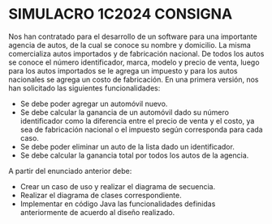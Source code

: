 # SIMULACRO 1C2024 CONSIGNA
Nos han contratado para el desarrollo de un software para una importante agencia de autos, de la cual se conoce su nombre y domicilio.  La misma comercializa autos importados y de fabricación nacional. De todos los autos se conoce el número identificador, marca, modelo y precio de venta, luego para los autos importados se le agrega un impuesto y para los autos nacionales se agrega un costo de fabricación. En una primera versión, nos han solicitado las siguientes funcionalidades: 

- Se debe poder agregar un automóvil nuevo. 
- Se debe calcular la ganancia de un automóvil dado su número identificador como la diferencia entre el precio de venta y el costo, ya sea de fabricación nacional o el impuesto según corresponda para cada caso. 
- Se debe poder eliminar un auto de la lista dado un identificador. 
- Se debe calcular la ganancia total por todos los autos de la agencia. 

A partir del enunciado anterior debe: 
-  Crear un caso de uso y realizar el diagrama de secuencia.
-  Realizar el diagrama de clases correspondiente.
-  Implementar en código Java las funcionalidades definidas anteriormente de acuerdo al diseño realizado. 
